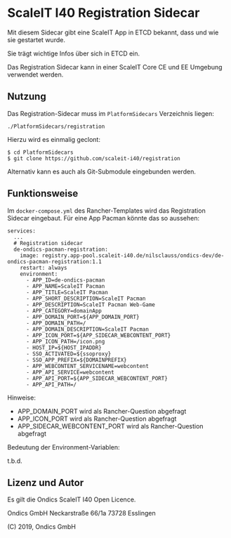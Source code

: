 # ScaleIT I40 Registration Sidecar

Mit diesem Sidecar gibt eine ScaleIT App in ETCD bekannt, dass und wie sie gestartet wurde. 

Sie trägt wichtige Infos über sich in ETCD ein.

Das Registration Sidecar kann in einer ScaleIT Core CE und EE Umgebung verwendet werden.


## Nutzung

Das Registration-Sidecar muss im ```PlatformSidecars``` Verzeichnis liegen: 

    ./PlatformSidecars/registration
    
Hierzu wird es einmalig geclont:

    $ cd PlatformSidecars
    $ git clone https://github.com/scaleit-i40/registration
    
Alternativ kann es auch als Git-Submodule eingebunden werden.

## Funktionsweise

Im ```docker-compose.yml``` des Rancher-Templates wird das Registration Sidecar eingebaut. 
Für eine App Pacman könnte das so aussehen:

    services:
      ...
      # Registration sidecar
      de-ondics-pacman-registration:
        image: registry.app-pool.scaleit-i40.de/nilsclauss/ondics-dev/de-ondics-pacman-registration:1.1
        restart: always
        environment:
          - APP_ID=de-ondics-pacman
          - APP_NAME=ScaleIT Pacman
          - APP_TITLE=ScaleIT Pacman
          - APP_SHORT_DESCRIPTION=ScaleIT Pacman
          - APP_DESCRIPTION=ScaleIT Pacman Web-Game
          - APP_CATEGORY=domainApp
          - APP_DOMAIN_PORT=${APP_DOMAIN_PORT}
          - APP_DOMAIN_PATH=/
          - APP_DOMAIN_DESCRIPTION=ScaleIT Pacman
          - APP_ICON_PORT=${APP_SIDECAR_WEBCONTENT_PORT}
          - APP_ICON_PATH=/icon.png
          - HOST_IP=${HOST_IPADDR}
          - SSO_ACTIVATED=${ssoproxy}
          - SSO_APP_PREFIX=${DOMAINPREFIX}
          - APP_WEBCONTENT_SERVICENAME=webcontent
          - APP_API_SERVICE=webcontent
          - APP_API_PORT=${APP_SIDECAR_WEBCONTENT_PORT}
          - APP_API_PATH=/

Hinweise:

* APP_DOMAIN_PORT wird als Rancher-Question abgefragt
* APP_ICON_PORT wird als Rancher-Question abgefragt
* APP_SIDECAR_WEBCONTENT_PORT wird als Rancher-Question abgefragt

Bedeutung der Environment-Variablen:

t.b.d.

## Lizenz und Autor

Es gilt die  Ondics ScaleIT I40 Open Licence.

Ondics GmbH
Neckarstraße 66/1a
73728 Esslingen

(C) 2019, Ondics GmbH
